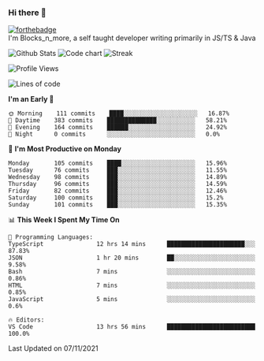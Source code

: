 ### Hi there 👋
[![forthebadge](https://forthebadge.com/images/badges/0-percent-optimized.svg)](https://forthebadge.com)<br>
I'm Blocks_n_more, a self taught developer writing primarily in JS/TS & Java

![Github Stats](https://github-readme-stats.vercel.app/api?username=blocksnmore&show_icons=true&theme=dark)
![Code chart](https://github-readme-stats.vercel.app/api/top-langs/?username=blocksnmore&layout=compact&theme=dark)
![Streak](https://github-readme-streak-stats.herokuapp.com/?user=blocksnmore&theme=dark&hide_border=true)
<!--START_SECTION:waka-->
![Profile Views](http://img.shields.io/badge/Profile%20Views-1-blue)

![Lines of code](https://img.shields.io/badge/From%20Hello%20World%20I%27ve%20Written-2.1%20million%20lines%20of%20code-blue)

**I'm an Early 🐤** 

```text
🌞 Morning    111 commits    ████░░░░░░░░░░░░░░░░░░░░░   16.87% 
🌆 Daytime    383 commits    ██████████████░░░░░░░░░░░   58.21% 
🌃 Evening    164 commits    ██████░░░░░░░░░░░░░░░░░░░   24.92% 
🌙 Night      0 commits      ░░░░░░░░░░░░░░░░░░░░░░░░░   0.0%

```
📅 **I'm Most Productive on Monday** 

```text
Monday       105 commits    ████░░░░░░░░░░░░░░░░░░░░░   15.96% 
Tuesday      76 commits     ███░░░░░░░░░░░░░░░░░░░░░░   11.55% 
Wednesday    98 commits     ███░░░░░░░░░░░░░░░░░░░░░░   14.89% 
Thursday     96 commits     ███░░░░░░░░░░░░░░░░░░░░░░   14.59% 
Friday       82 commits     ███░░░░░░░░░░░░░░░░░░░░░░   12.46% 
Saturday     100 commits    ███░░░░░░░░░░░░░░░░░░░░░░   15.2% 
Sunday       101 commits    ███░░░░░░░░░░░░░░░░░░░░░░   15.35%

```


📊 **This Week I Spent My Time On** 

```text
💬 Programming Languages: 
TypeScript               12 hrs 14 mins      ██████████████████████░░░   87.83% 
JSON                     1 hr 20 mins        ██░░░░░░░░░░░░░░░░░░░░░░░   9.58% 
Bash                     7 mins              ░░░░░░░░░░░░░░░░░░░░░░░░░   0.86% 
HTML                     7 mins              ░░░░░░░░░░░░░░░░░░░░░░░░░   0.85% 
JavaScript               5 mins              ░░░░░░░░░░░░░░░░░░░░░░░░░   0.6%

🔥 Editors: 
VS Code                  13 hrs 56 mins      █████████████████████████   100.0%

```


 Last Updated on 07/11/2021
<!--END_SECTION:waka-->

